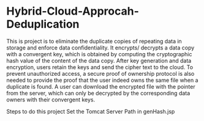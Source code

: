 # Hybrid-Cloud-Approcah-Deduplication
This is project is to eliminate the duplicate copies of repeating data in storage and enforce data confidentiality. It encrypts/ decrypts a data copy with a convergent key, which is obtained by computing the cryptographic hash value of the content of the data copy. After key generation and data encryption, users retain the keys and send the cipher text to the cloud. To prevent unauthorized access, a secure proof of ownership protocol is also needed to provide the proof that the user indeed owns the same file when a duplicate is found. A user can download the encrypted file with the pointer from the server, which can only be decrypted by the corresponding data owners with their convergent keys. 

Steps to do this project
  Set the Tomcat Server Path in genHash.jsp
